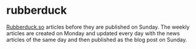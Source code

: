 # rubberduck

[Rubberduck.so](https://rubberduck.so) articles before they are published on Sunday. The weekly articles are created on Monday and updated every day with the news articles of the same day and then published as the blog post on Sunday.
